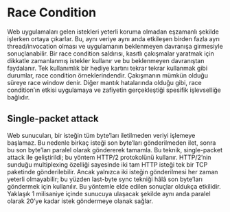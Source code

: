 # Race Condition
Web uygulamaları gelen istekleri yeterli koruma olmadan eşzamanlı şekilde işlerken ortaya çıkarlar. Bu, aynı veriye aynı anda etkileşen birden fazla ayrı thread/invocation olması ve uygulamanın beklenmeyen davranışa girmesiyle sonuçlanabilir. Bir race condition saldırısı, kasıtlı çakışmalar  yaratmak için dikkatle zamanlanmış istekler kullanır ve bu beklenmeyen davranıştan faydalanır.
Tek kullanımlık bir hediye kartını tekrar tekrar kullanmak gibi durumlar, race condition örneklerindendir.
Çakışmanın mümkün olduğu süreye race window denir.
Diğer mantık hatalarında olduğu gibi, race condition’ın etkisi uygulamaya ve zafiyetin gerçekleştiği spesifik işlevselliğe bağlıdır.

## Single-packet attack
Web sunucuları, bir isteğin tüm byte’ları iletilmeden veriyi işlemeye başlamaz. Bu nedenle birkaç isteği son byte’ları gönderilmeden ilet, sonra bu son byte’ları paralel olarak göndererek tamamla. Bu teknik, single-packet attack ile geliştirildi; bu yöntem HTTP/2 protokolünü kullanır. HTTP/2’nin sunduğu multiplexing özelliği sayesinde iki tam HTTP isteği tek bir TCP paketinde gönderilebilir. Ancak yalnızca iki isteğin gönderilmesi her zaman yeterli olmayabilir; bu yüzden last-byte sync tekniği hâlâ son byte’ları göndermek için kullanılır. Bu yöntemle elde edilen sonuçlar oldukça etkilidir. Yaklaşık 1 milisaniye içinde sunucuya ulaşacak şekilde aynı anda paralel olarak 20’ye kadar istek göndermeye olanak sağlar.

